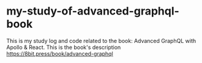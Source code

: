 # my-study-of-advanced-graphql-book
This is my study log and code related to the book: Advanced GraphQL with Apollo &amp; React. This is the book's description https://8bit.press/book/advanced-graphql
